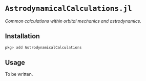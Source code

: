 # `AstrodynamicalCalculations.jl`

_Common calculations within orbital mechanics and astrodynamics._

## Installation

```julia
pkg> add AstrodynamicalCalculations
```

## Usage

To be written.